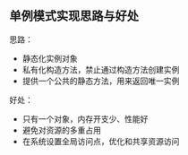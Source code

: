## 单例模式实现思路与好处
思路：
   - 静态化实例对象
   - 私有化构造方法，禁止通过构造方法创建实例
   - 提供一个公共的静态方法，用来返回唯一实例
   
好处：
- 只有一个对象，内存开支少、性能好
- 避免对资源的多重占用
- 在系统设置全局访问点，优化和共享资源访问
 
   
     